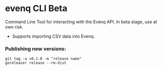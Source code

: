 # evenq CLI Beta
Command Line Tool for interacting with the Evenq API. In beta stage, use at own risk.

- Supports importing CSV data into Evenq.


### Publishing new versions:
```
git tag -a v0.1.0 -m "release name"
goreleaser release --rm-dist
```
